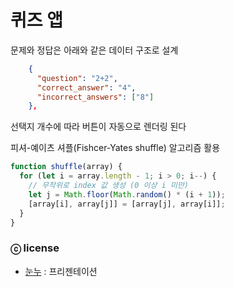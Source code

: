 # 퀴즈 앱

문제와 정답은 아래와 같은 데이터 구조로 설계

```json
    {
      "question": "2+2",
      "correct_answer": "4",
      "incorrect_answers": ["8"]
    },
```

선택지 개수에 따라 버튼이 자동으로 렌더링 된다

피셔-예이츠 셔플(Fishcer-Yates shuffle) 알고리즘 활용

```js
function shuffle(array) {
  for (let i = array.length - 1; i > 0; i--) {
    // 무작위로 index 값 생성 (0 이상 i 미만)
    let j = Math.floor(Math.random() * (i + 1));
    [array[i], array[j]] = [array[j], array[i]];
  }
}
```

### ⓒ license

- [눈누](https://noonnu.cc/font_page/1369) : 프리젠테이션
